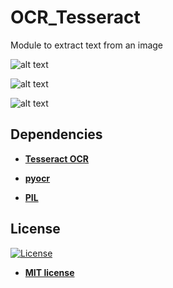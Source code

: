 # OCR_Tesseract
Module to extract text from an image

![alt text](https://raw.githubusercontent.com/rocketbot-cl/OCR_Tesseract/master/example/ocr1.png)

![alt text](https://raw.githubusercontent.com/rocketbot-cl/OCR_Tesseract/master/example/test.png)

![alt text](https://raw.githubusercontent.com/rocketbot-cl/OCR_Tesseract/master/example/ocr2.png)

<h2>Dependencies</h2>

<ul>
  <li>
    <strong>
      <a href="https://github.com/tesseract-ocr/tesseract">Tesseract OCR</a>
    </strong> 
  </li>  
</ul>  
<ul>
  <li>
    <strong>
      <a href="https://pypi.org/project/pyocr/">pyocr</a>
    </strong> 
  </li>  
</ul>  
<ul>
  <li>
    <strong>
      <a href="https://pypi.org/project/PIL/">PIL</a>
    </strong> 
  </li>  
</ul>  

<h2>License</h2>

<p><a href="http://badges.mit-license.org" rel="nofollow"><img src="https://camo.githubusercontent.com/107590fac8cbd65071396bb4d04040f76cde5bde/687474703a2f2f696d672e736869656c64732e696f2f3a6c6963656e73652d6d69742d626c75652e7376673f7374796c653d666c61742d737175617265" alt="License" data-canonical-src="http://img.shields.io/:license-mit-blue.svg?style=flat-square" style="max-width:100%;"></a></p>

<ul>
  <li><strong><a href="http://opensource.org/licenses/mit-license.php" rel="nofollow">MIT license</a></strong></li>
</ul>  
